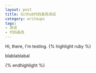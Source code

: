```yaml
---
layout: post
title: Github代码高亮测试
category: writeups
tags:
- 测试
- 代码高亮
---
```


Hi, there, I'm testing.
{% highlight ruby %}

blablablabal

{% endhighlight %}
